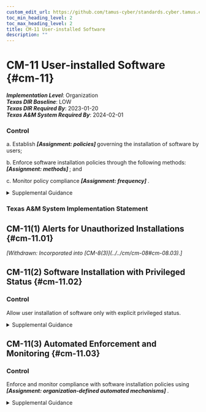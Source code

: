 ```yaml
---
custom_edit_url: https://github.com/tamus-cyber/standards.cyber.tamus.edu/tree/main/static/content/tamus.edu/TAMUS_profile.xml
toc_min_heading_level: 2
toc_max_heading_level: 2
title: CM-11 User-installed Software
description: ""
---
```


# CM-11 User-installed Software {#cm-11}

_**Implementation Level**_: Organization\
_**Texas DIR Baseline**_: LOW\
_**Texas DIR Required By**_: 2023-01-20\
_**Texas A&M System Required By**_: 2024-02-01

### Control

a. Establish <strong> <em>[Assignment: policies]</em> </strong> governing the installation of software by users;

b. Enforce software installation policies through the following methods: <strong> <em>[Assignment: methods]</em> </strong> ; and

c. Monitor policy compliance <strong> <em>[Assignment: frequency]</em> </strong>.

<details>
  <summary>Supplemental Guidance</summary>

If provided the necessary privileges, users can install software in organizational systems. To maintain control over the software installed, organizations identify permitted and prohibited actions regarding software installation. Permitted software installations include updates and security patches to existing software and downloading new applications from organization-approved <q xmlns="http://csrc.nist.gov/ns/oscal/1.0">app stores.</q> Prohibited software installations include software with unknown or suspect pedigrees or software that organizations consider potentially malicious. Policies selected for governing user-installed software are organization-developed or provided by some external entity. Policy enforcement methods can include procedural methods and automated methods.

</details>

### Texas A&M System Implementation Statement

## CM-11(1) Alerts for Unauthorized Installations {#cm-11.01}

<prop xmlns="http://csrc.nist.gov/ns/oscal/1.0" name="status" value="withdrawn">
               <em>[Withdrawn: Incorporated into [CM-8(3)](../../cm/cm-08#cm-08.03).]</em>
            </prop>
            

## CM-11(2) Software Installation with Privileged Status {#cm-11.02}

### Control

Allow user installation of software only with explicit privileged status.

<details>
  <summary>Supplemental Guidance</summary>

Privileged status can be obtained, for example, by serving in the role of system administrator.

</details>

## CM-11(3) Automated Enforcement and Monitoring {#cm-11.03}

### Control

Enforce and monitor compliance with software installation policies using <strong> <em>[Assignment: organization-defined automated mechanisms]</em> </strong>.

<details>
  <summary>Supplemental Guidance</summary>

Organizations enforce and monitor compliance with software installation policies using automated mechanisms to more quickly detect and respond to unauthorized software installation which can be an indicator of an internal or external hostile attack.

</details>

